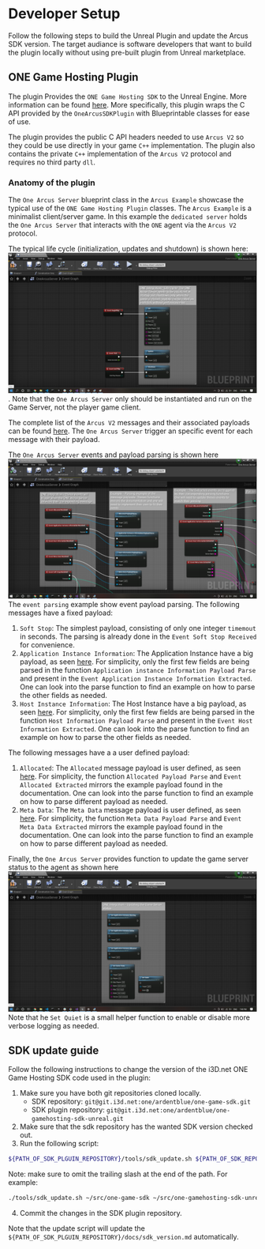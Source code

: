 # Developer Setup

Follow the following steps to build the Unreal Plugin and update the Arcus SDK version. The target audiance is software developers that want to build the plugin locally without using pre-built plugin from Unreal marketplace.

## ONE Game Hosting Plugin

The plugin Provides the `ONE Game Hosting SDK` to the Unreal Engine. More information can be found [here](https://www.i3d.net/docs/one/odp/). More specifically, this plugin wraps the C API provided by the `OneArcusSDKPlugin` with Blueprintable classes for ease of use.

The plugin provides the public C API headers needed to use `Arcus V2` so they could be use directly in your game `C++` implementation. The plugin also contains the private `C++` implementation of the `Arcus V2` protocol and requires no third party `dll`.


### Anatomy of the plugin

The `One Arcus Server` blueprint class in the `Arcus Example` showcase the typical use of the `ONE Game Hosting Plugin` classes. The `Arcus Example` is a minimalist client/server game. In this example the `dedicated server` holds the `One Arcus Server` that interacts with the `ONE` agent via the `Arcus V2` protocol.

The typical life cycle (initialization, updates and shutdown) is shown here: ![Life Cycle](images/life-cycle.png "Life Cycle"). Note that the `One Arcus Server` only should be instantiated and run on the Game Server, not the player game client.

The complete list of the `Arcus V2` messages and their associated payloads can be found [here](https://www.i3d.net/docs/one/odp/Game-Integration/Management-Protocol/Arcus-V2/request-response/). The `One Arcus Server` trigger an specific event for each message with their payload.

The `One Arcus Server` events and payload parsing is shown here ![event-parsing.png](images/event-parsing.png "Event Parsing") The `event parsing` example show event payload parsing. The following messages have a fixed payload:
1. `Soft Stop`:
    The simplest payload, consisting of only one integer `timemout` in seconds. The parsing is already done in the `Event Soft Stop Received` for convenience.
2. `Application Instance Information`:
    The Application Instance have a big payload, as seen [here](https://www.i3d.net/docs/one/odp/Game-Integration/Management-Protocol/Arcus-V2/request-response/#applicationinstance-information). For simplicity, only the first few fields are being parsed in the function `Application instance Information Payload Parse` and present in the `Event Application Instance Information Extracted`. One can look into the parse function to find an example on how to parse the other fields as needed.
3. `Host Instance Information`:
    The Host Instance have a big payload, as seen [here](https://www.i3d.net/docs/one/odp/Game-Integration/Management-Protocol/Arcus-V2/request-response/#host-information). For simplicity, only the first few fields are being parsed in the function `Host Information Payload Parse` and present in the `Event Host Information Extracted`. One can look into the parse function to find an example on how to parse the other fields as needed.

The following messages have a a user defined payload:
1. `Allocated`:
    The `Allocated` message payload is user defined, as seen [here](https://www.i3d.net/docs/one/odp/Game-Integration/Management-Protocol/Arcus-V2/request-response/#allocated). For simplicity, the function `Allocated Payload Parse` and `Event Allocated Extracted` mirrors the example payload found in the documentation. One can look into the parse function to find an example on how to parse different payload as needed.
2. `Meta Data`:
    The `Meta Data` message payload is user defined, as seen [here](https://www.i3d.net/docs/one/odp/Game-Integration/Management-Protocol/Arcus-V2/request-response/#meta-data). For simplicity, the function `Meta Data Payload Parse` and `Event Meta Data Extracted` mirrors the example payload found in the documentation. One can look into the parse function to find an example on how to parse different payload as needed.

Finally, the `One Arcus Server` provides function to update the game server status to the agent as shown here ![other.png](images/other.png "Other functions") Note that he `Set Quiet` is a small helper function to enable or disable more verbose logging as needed.


## SDK update guide

Follow the following instructions to change the version of the i3D.net ONE Game Hosting SDK code used in the plugin:

1. Make sure you have both git repositories cloned locally.
    * SDK repository: `git@git.i3d.net:one/ardentblue/one-game-sdk.git`
    * SDK plugin repository: `git@git.i3d.net:one/ardentblue/one-gamehosting-sdk-unreal.git`
2. Make sure that the sdk repository has the wanted SDK version checked out.
3. Run the following script:
```bash
${PATH_OF_SDK_PLGUIN_REPOSITORY}/tools/sdk_update.sh ${PATH_OF_SDK_REPOSITORY} ${PATH_OF_SDK_PLGIN_REPOSITORY}
```
Note: make sure to omit the trailing slash at the end of the path. For example:
```bash
./tools/sdk_update.sh ~/src/one-game-sdk ~/src/one-gamehosting-sdk-unreal
```
4. Commit the changes in the SDK plugin repository.

Note that the update script will update the `${PATH_OF_SDK_PLGUIN_REPOSITORY}/docs/sdk_version.md` automatically.

